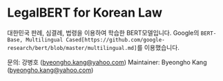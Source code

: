 # LegalBERT for Korean Law
대한민국 판례, 심결례, 법령을 이용하여 학습한 BERT모델입니다.
Google의 `BERT-Base, Multilingual Cased[https://github.com/google-research/bert/blob/master/multilingual.md]`를 이용했습니다.

문의: 강병호 (byeongho.kang@yahoo.com)
Maintainer: Byeongho Kang (byeongho.kang@yahoo.com)